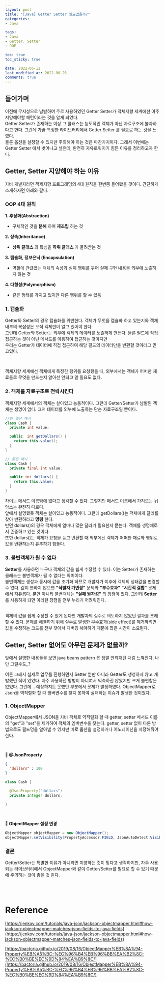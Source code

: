 ```yaml
---
layout: post
title: "[Java] Getter Setter 필요없을까?"
categories:
- Java

tags:
- Java
- Getter, Setter
- OOP

toc: true
toc_sticky: true

date: 2022-06-12
last_modified_at: 2022-06-26
comments: true
---
```


## 들어가며
이전에 무지성으로 남발하여 주로 사용하였던 Getter Setter가 객체지향 세계에선 아주 지양해야할 패턴이라는 것을 알게 되었다.  
Getter Setter가 존재하는 이상 그 클래스는 능도적인 객체가 아닌 자료구조에 불과하다고 한다. 그런데 가끔 특정한 라이브러리에서 Getter Setter 를 필요로 하는 것을 느꼈다.  
물론 옵션을 설정할 수 있지만 주의해야 하는 것은 마찬가지이다. 그래서 이번에는 Getter Setter 에서 벗어나고 싶은데, 완전히 자유로워지기 힘든 이유를 정리하고자 한다.

## Getter, Setter 지양해야 하는 이유
자바 개발자라면 객제지향 프로그래밍의 4대 원칙을 한번쯤 들어봤을 것이다. 간단하게 소개하자면 아래와 같다.

### **OOP 4대 원칙**
**1. 추상화(Abstraction)**
- 구체적인 것을 __분해__ 하여 __재조립__ 하는 것

**2. 상속(Inheritance)**
- __상위 클래스__ 의 특성을 __하위 클래스__ 가 물려받는 것

**3. 캡슐화, 정보은닉 (Encapsulation)**
- 역할에 관련있는 객체의 속성과 실제 행위를 묶어 실제 구현 내용을 외부에 노출하지 않는 것

**4. 다형성(Polymorphism)**
- 같은 형태를 가지고 있지만 다른 행위를 할 수 있음

### 1. 캡슐화
Getter와 Setter의 경우 캡슐화를 위반한다. 객체가 무엇을 캡슐화 하고 있는지와 객체 내부의 복잡성은 오직 객체만이 알고 있어야 한다.  
그런데 Getter와 Setter는 외부에 객체의 데이터를 노출하게 만든다. 물론 필드에 직접 접근하는 것이 아닌 메서드를 이용하여 접근하는 것이지만   
우리는 Getter가 데이터에 직접 접근하여 해당 필드의 데이터만을 반환할 것이라고 믿고있다.

<br>

객체지향 세계에선 객체에게 특정한 행위를 요청했을 때, 외부에서는 객체가 어떠한 재료들로 무엇을 만드는지 알아선 안되고 알 필요도 없다.

### 2. 객체를 자료구조로 전락시킨다
객체지향 세계에서의 객체는 살아있고 능동적이다. 그런데 Getter/Setter가 남발된 객체는 생명이 없다. 그저 데이터를 외부에 노출하는 단순 자료구조일 뿐이다.


```java
//안 좋은 예시
class Cash {
  private int value; 

  public  int getDollars() {
    return this.value();
  }
}

// 좋은 예시
class Cash {
  private final int value;

  public int dollars() {
    return this.value;
  }
}
```
차이는 메서드 이름밖에 없다고 생각할 수 있다. 그렇지만 메서드 이름에서 가져오는 뉘앙스는 완전히 다르다.  
앞에서 설명했듯 객체는 살아있고 능동적이다. 그런데 getDollars()는 객체에게 달러를 찾아 반환하라고 __명령__ 한다.  
반면 dollars()의 경우 객체에게 얼마나 많은 달러가 필요한지 묻는다. 객체를 생명체로서 존중하고 있는 것이다.  
또한 dollars()는 객체가 요청을 듣고 반환할 때 외부에선 객체가 어떠한 재료와 행위로 값을 반환하는지 유추하기 힘들다.

### 3. 불변객체가 될 수 없다
**Setter**를 사용하면 누구나 객체의 값을 쉽게 수정할 수 있다. 이는 Setter가 존재하는 클래스는 불변객체가 될 수 없다는 의미이다.  
불변객체는 생성과 동시에 값을 초기화 하므로 개발자가 이후에 객체의 상태값을 변경할 수 없다. 값이 변하지 않으면 __"식별자 가변성"__  문제와 __"부수효과"__ __"시간적 결합"__ 문제에서 자유롭다. 뿐만 아니라 불변객체는 __"실패 원자성"__ 의 장점이 있다. 그런데 **Setter**를 사용하게 되면 이러한 장점을 전부 누리기 어려워진다.

<br>
객체의 값을 쉽게 수정할 수 있게 된다면 개발자의 실수로 의도하지 않았던 결과를 초래할 수 있다. 문제를 해결하기 위해 실수로 발생한 부수효과(side effect)를 제거하려면 값을 수정하는 코드를 전부 찾아서 디버깅 해야하기 때문에 많은 시간이 소요된다.


## Getter, Setter 없어도 아무런 문제가 없을까?
앞에서 설명한 내용들을 보면 java beans pattern 은 정말 안티패턴 처럼 느껴진다. 나만 그럴수도,,?

여튼 그래서 실제로 업무를 진행하면서 Setter 뿐만 아니라 Getter도 생성하지 않고 개발했던 적이 있었다.  자주 사용하던 방법이 아니여서 익숙하진 않았지만 크게 불편함은 없었다. 그런데 .. 예상하지도 못했던 부분에서 문제가 발생하였다. ObjectMapper로 Json을 역직렬화 할 때 멤버변수를 찾지 못하여 실패하는 이슈가 발생한 것이었다.

### 1. ObjectMapper
ObjectMapper에서 JSON을 자바 객체로 역직렬화 할 때 getter, setter 메서드 이름의 "get"과 "set"을 제거하여 객체의 멤버변수를 찾는다. getter, setter 없이 다른 방법으로도 필드명을 알아낼 수 있지만 따로 옵션을 설정하거나 어노테이션을 지정해줘야 한다.

<br>

**📌 @JsonProperty**
```json
{
  "dollars" : 100
}
```
```java
class Cash {

  @JsonProperty("dollars")
  private Integer dollars;

}
```

<br>

**📌 ObjectMapper 설정 변경**
```java
ObjectMapper objectMapper = new ObjectMapper();
objectMapper.setVisibility(PropertyAccessor.FIELD, JsonAutoDetect.Visibility.ANY);
```

### 결론
Getter/Setter는 특별한 이유가 아니라면 지양하는 것이 맞다고 생각하지만, 자주 사용되는 라이브러리에서 ObjectMapper와 같이 Getter/Setter를 필요로 할 수 있기 때문에 주의하는 것이 좋을 것 같다.

<br>
<br>

# Reference
[https://jenkov.com/tutorials/java-json/jackson-objectmapper.html#how-jackson-objectmapper-matches-json-fields-to-java-fields](https://jenkov.com/tutorials/java-json/jackson-objectmapper.html#how-jackson-objectmapper-matches-json-fields-to-java-fields)

[https://bactoria.github.io/2019/08/16/ObjectMapper%EB%8A%94-Property%EB%A5%BC-%EC%96%B4%EB%96%BB%EA%B2%8C-%EC%B0%BE%EC%9D%84%EA%B9%8C/](https://bactoria.github.io/2019/08/16/ObjectMapper%EB%8A%94-Property%EB%A5%BC-%EC%96%B4%EB%96%BB%EA%B2%8C-%EC%B0%BE%EC%9D%84%EA%B9%8C/)















